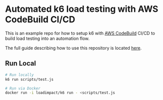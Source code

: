# Automated k6 load testing with AWS CodeBuild CI/CD

This is an example repo for how to setup k6 with [AWS CodeBuild](https://aws.amazon.com/codebuild/) CI/CD to build load testing into an automation flow.

The full guide describing how to use this repository is located [here](https://blog.loadimpact.com/).

## Run Local

```bash
# Run locally
k6 run scripts/test.js

# Run via Docker
docker run -i loadimpact/k6 run - <scripts/test.js
```
